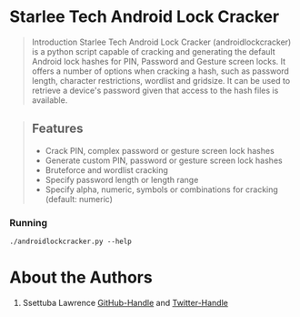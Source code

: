 # Starlee Tech Android Lock Cracker

> Introduction
Starlee Tech Android Lock Cracker (androidlockcracker) is a python script capable of cracking and generating the default Android lock hashes for PIN, Password and Gesture screen locks. It offers a number of options when cracking a hash, such as password length, character restrictions, wordlist and gridsize. It can be used to retrieve a device's password given that access to the hash files is available.

> ## Features
> - Crack PIN, complex password or gesture screen lock hashes
> - Generate custom PIN, password or gesture screen lock hashes
> - Bruteforce and wordlist cracking
> - Specify password length or length range
> - Specify alpha, numeric, symbols or combinations for cracking (default: numeric)

### Running
`./androidlockcracker.py --help`

# About the Authors
1. Ssettuba Lawrence [GitHub-Handle](https://www.github.com/nanostarlee) and [Twitter-Handle](www.twittercom/nanostarlee?t=CLj-Fh0LEpGlajTLLYqH7g&s=09)